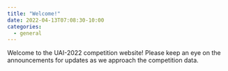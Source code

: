 ```yaml
---
title: "Welcome!"
date: 2022-04-13T07:08:30-10:00
categories:
  - general
---
```


Welcome to the UAI-2022 competition website!  Please keep an eye on the announcements for updates as we approach the competition data.
